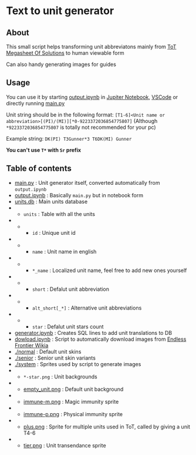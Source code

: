 # Text to unit generator

## About

This small script helps transforming unit abbreviatons mainly from [ToT Megasheet Of Solutions](https://docs.google.com/spreadsheets/d/1lp1PwicC9QwwQye32IwLriIV0H4OQcrcpWPYDbxeu30) to human viewable form

Can also handy generating images for guides

## Usage

You can use it by starting [output.ipynb](output.ipynb) in [Jupiter Notebook](https://jupyter.org/), [VSCode](https://code.visualstudio.com/) or directly running [main.py](main.py)

Unit string should be in the following format: `[T1-6]<Unit name or abbreviation>[(PI)/(MI)][*0-9223372036854775807]` (Although `*9223372036854775807` is totally not recommended for your pc)

Example string: `DK(PI) T3Gunner*3 T6DK(MI) Gunner`

**You can't use `T*` with `Sr` prefix**

## Table of contents

- [main.py](main.py) : Unit generator itself, converted automatically from `output.ipynb`
- [output.ipynb](output.ipynb) : Basically `main.py` but in notebook form
- [units.db](units.db) : Main units database
- - `units`  : Table with all the units
- - - `id`   : Unique unit id
- - - `name` : Unit name in english
- - - `*_name` : Localized unit name, feel free to add new ones yourself
- - - `short` : Defalut unit abbreviation
- - - `alt_short[_*]` : Alternative unit abbreviations
- - - `star` : Defalut unit stars count
- [generator.ipynb](generator.ipynb) : Creates SQL lines to add unit translations to DB
- [dowload.ipynb](dowload.ipynb) : Script to automatically download images from [Endless Frontier Wikia](https://endless-frontier.fandom.com)
- [./normal](normal) : Default unit skins
- [./senior](senior) : Senior unit skin variants
- [./system](system) : Sprites used by script to generate images
- - `*-star.png` : Unit backgrounds
- - [empty_unit.png](system/empty_unit.png) : Default unit background
- - [immune-m.png](system/immune-m.png) : Magic immunity sprite
- - [immune-p.png](system/immune-p.png) : Physical immunity sprite
- - [plus.png](system/plus.png) : Sprite for multiple units used in ToT, called by giving a unit T4-6
- - [tier.png](system/tier.png) : Unit transendance sprite